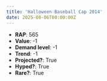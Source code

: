 ```yaml
---
title: 'Halloween Baseball Cap 2014'
date: 2025-08-06T00:00:00Z
---
```

- **RAP**: 565
- **Value**: -1
- **Demand level**: -1
- **Trend**: -1
- **Projected?**: True
- **Hyped?**: True
- **Rare?**: True
